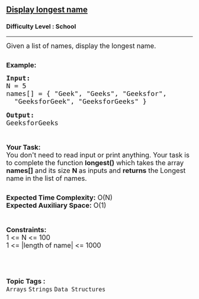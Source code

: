 <h2><a href="https://practice.geeksforgeeks.org/problems/display-longest-name0853/1?page=1&difficulty[]=-2&category[]=Strings&category[]=cpp-strings&sortBy=submissions">Display longest name</a></h2><h3>Difficulty Level : School</h3><hr><div class="problems_problem_content__Xm_eO"><p><span style="font-size:18px">Given a list of names, display the longest name.</span></p>

<p><br>
<span style="font-size:18px"><strong>Example:</strong></span></p>

<pre><span style="font-size:18px"><strong>Input:</strong>
N = 5
names[] = { "Geek", "Geeks", "Geeksfor",
  "GeeksforGeek", "GeeksforGeeks" }</span>

<span style="font-size:18px"><strong>Output:</strong>
GeeksforGeeks</span></pre>

<p>&nbsp;</p>

<p><span style="font-size:18px"><strong>Your Task:&nbsp;&nbsp;</strong><br>
You don't need to read input or print anything. Your task is to complete the function&nbsp;<strong>longest()</strong>&nbsp;which takes the array <strong>names[]</strong> and its size <strong>N</strong><strong> </strong>as inputs and <strong>returns</strong> the Longest name in the list of names.</span></p>

<p><br>
<span style="font-size:18px"><strong>Expected Time Complexity:</strong> O(N)<br>
<strong>Expected Auxiliary Space:</strong> O(1)</span></p>

<p>&nbsp;</p>

<p><span style="font-size:18px"><strong>Constraints:</strong></span><br>
<span style="font-size:18px">1 &lt;= N &lt;= 100</span><br>
<span style="font-size:18px">1 &lt;= |length of name| &lt;= 1000</span></p>

<p>&nbsp;</p>
</div><br><p><span style=font-size:18px><strong>Topic Tags : </strong><br><code>Arrays</code>&nbsp;<code>Strings</code>&nbsp;<code>Data Structures</code>&nbsp;